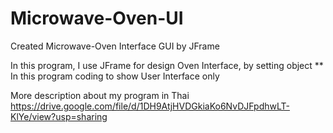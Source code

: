 # Microwave-Oven-UI
Created Microwave-Oven Interface GUI by JFrame

In this program, I use JFrame for design Oven Interface, by setting object
** In this program coding to show User Interface only

More description about my program in Thai https://drive.google.com/file/d/1DH9AtjHVDGkiaKo6NvDJFpdhwLT-KlYe/view?usp=sharing
